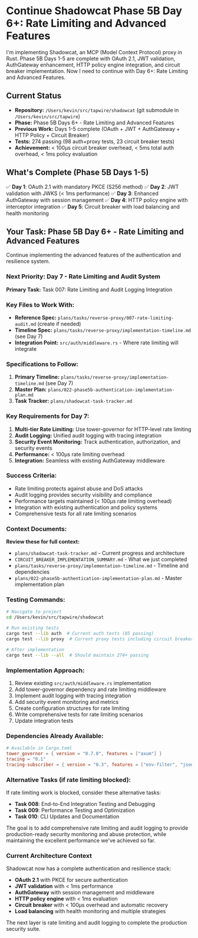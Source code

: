 # Continue Shadowcat Phase 5B Day 6+: Rate Limiting and Advanced Features

I'm implementing Shadowcat, an MCP (Model Context Protocol) proxy in Rust. Phase 5B Days 1-5 are complete with OAuth 2.1, JWT validation, AuthGateway enhancement, HTTP policy engine integration, and circuit breaker implementation. Now I need to continue with Day 6+: Rate Limiting and Advanced Features.

## Current Status
- **Repository:** `/Users/kevin/src/tapwire/shadowcat` (git submodule in `/Users/kevin/src/tapwire`)
- **Phase:** Phase 5B Days 6+ - Rate Limiting and Advanced Features
- **Previous Work:** Days 1-5 complete (OAuth + JWT + AuthGateway + HTTP Policy + Circuit Breaker)
- **Tests:** 274 passing (98 auth+proxy tests, 23 circuit breaker tests)
- **Achievement:** < 100μs circuit breaker overhead, < 5ms total auth overhead, < 1ms policy evaluation

## What's Complete (Phase 5B Days 1-5)

✅ **Day 1**: OAuth 2.1 with mandatory PKCE (S256 method)
✅ **Day 2**: JWT validation with JWKS (< 1ms performance)
✅ **Day 3**: Enhanced AuthGateway with session management
✅ **Day 4**: HTTP policy engine with interceptor integration
✅ **Day 5**: Circuit breaker with load balancing and health monitoring

## Your Task: Phase 5B Day 6+ - Rate Limiting and Advanced Features

Continue implementing the advanced features of the authentication and resilience system.

### Next Priority: Day 7 - Rate Limiting and Audit System

**Primary Task:** Task 007: Rate Limiting and Audit Logging Integration

### Key Files to Work With:
- **Reference Spec:** `plans/tasks/reverse-proxy/007-rate-limiting-audit.md` (create if needed)
- **Timeline Spec:** `plans/tasks/reverse-proxy/implementation-timeline.md` (see Day 7)
- **Integration Point:** `src/auth/middleware.rs` - Where rate limiting will integrate

### Specifications to Follow:
1. **Primary Timeline:** `plans/tasks/reverse-proxy/implementation-timeline.md` (see Day 7)
2. **Master Plan:** `plans/022-phase5b-authentication-implementation-plan.md`
3. **Task Tracker:** `plans/shadowcat-task-tracker.md`

### Key Requirements for Day 7:
1. **Multi-tier Rate Limiting:** Use tower-governor for HTTP-level rate limiting
2. **Audit Logging:** Unified audit logging with tracing integration  
3. **Security Event Monitoring:** Track authentication, authorization, and security events
4. **Performance:** < 100μs rate limiting overhead
5. **Integration:** Seamless with existing AuthGateway middleware

### Success Criteria:
- Rate limiting protects against abuse and DoS attacks
- Audit logging provides security visibility and compliance
- Performance targets maintained (< 100μs rate limiting overhead)
- Integration with existing authentication and policy systems
- Comprehensive tests for all rate limiting scenarios

### Context Documents:

**Review these for full context:**
- `plans/shadowcat-task-tracker.md` - Current progress and architecture  
- `CIRCUIT_BREAKER_IMPLEMENTATION_SUMMARY.md` - What we just completed
- `plans/tasks/reverse-proxy/implementation-timeline.md` - Timeline and dependencies
- `plans/022-phase5b-authentication-implementation-plan.md` - Master implementation plan

### Testing Commands:
```bash
# Navigate to project
cd /Users/kevin/src/tapwire/shadowcat

# Run existing tests
cargo test --lib auth  # Current auth tests (85 passing)
cargo test --lib proxy  # Current proxy tests including circuit breaker

# After implementation
cargo test --lib --all  # Should maintain 274+ passing
```

### Implementation Approach:
1. Review existing `src/auth/middleware.rs` implementation
2. Add tower-governor dependency and rate limiting middleware
3. Implement audit logging with tracing integration
4. Add security event monitoring and metrics
5. Create configuration structures for rate limiting
6. Write comprehensive tests for rate limiting scenarios
7. Update integration tests

### Dependencies Already Available:
```toml
# Available in Cargo.toml
tower_governor = { version = "0.7.0", features = ["axum"] }
tracing = "0.1"
tracing-subscriber = { version = "0.3", features = ["env-filter", "json"] }
```

### Alternative Tasks (if rate limiting blocked):
If rate limiting work is blocked, consider these alternative tasks:
- **Task 008**: End-to-End Integration Testing and Debugging
- **Task 009**: Performance Testing and Optimization  
- **Task 010**: CLI Updates and Documentation

The goal is to add comprehensive rate limiting and audit logging to provide production-ready security monitoring and abuse protection, while maintaining the excellent performance we've achieved so far.

### Current Architecture Context

Shadowcat now has a complete authentication and resilience stack:
- **OAuth 2.1** with PKCE for secure authentication
- **JWT validation** with < 1ms performance  
- **AuthGateway** with session management and middleware
- **HTTP policy engine** with < 1ms evaluation
- **Circuit breaker** with < 100μs overhead and automatic recovery
- **Load balancing** with health monitoring and multiple strategies

The next layer is rate limiting and audit logging to complete the production security suite.